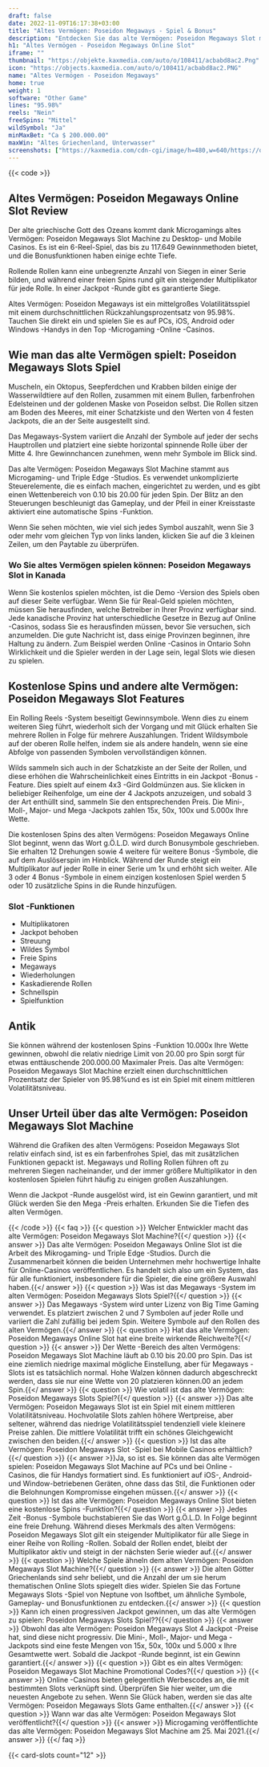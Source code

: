 ```yaml
---
draft: false
date: 2022-11-09T16:17:38+03:00
title: "Altes Vermögen: Poseidon Megaways - Spiel & Bonus"
description: "Entdecken Sie das alte Vermögen: Poseidon Megaways Slot mit unserem Rückblick auf die Gameplay -Boni und wo Sie es mit den Top -Casino -Angeboten spielen können."
h1: "Altes Vermögen - Poseidon Megaways Online Slot"
iframe: ""
thumbnail: "https://objekte.kaxmedia.com/auto/o/108411/acbabd8ac2.Png"
icon: "https://objects.kaxmedia.com/auto/o/108411/acbabd8ac2.PNG"
name: "Altes Vermögen - Poseidon Megaways"
home: true
weight: 1
software: "Other Game"
lines: "95.98%"
reels: "Nein"
freeSpins: "Mittel"
wildSymbol: "Ja"
minMaxBet: "Ca $ 200.000.00"
maxWin: "Altes Griechenland, Unterwasser"
screenshots: ["https://kaxmedia.com/cdn-cgi/image/h=480,w=640/https://objects.kaxmedia.com/auto/o/108436/ae92e06304.jpeg"]
---
```


{{< code >}}<h2>Altes Vermögen: Poseidon Megaways Online Slot Review</h2><p>Der alte griechische Gott des Ozeans kommt dank Microgamings altes Vermögen: Poseidon Megaways Slot Machine zu Desktop- und Mobile Casinos. Es ist ein 6-Reel-Spiel, das bis zu 117.649 Gewinnmethoden bietet, und die Bonusfunktionen haben einige echte Tiefe.</p><p>Rollende Rollen kann eine unbegrenzte Anzahl von Siegen in einer Serie bilden, und während einer freien Spins rund gilt ein steigender Multiplikator für jede Rolle. In einer Jackpot -Runde gibt es garantierte Siege.</p><p>Altes Vermögen: Poseidon Megaways ist ein mittelgroßes Volatilitätsspiel mit einem durchschnittlichen Rückzahlungsprozentsatz von 95.98%. Tauchen Sie direkt ein und spielen Sie es auf PCs, iOS, Android oder Windows -Handys in den Top -Microgaming -Online -Casinos.</p><h2>Wie man das alte Vermögen spielt: Poseidon Megaways Slots Spiel</h2><p>Muscheln, ein Oktopus, Seepferdchen und Krabben bilden einige der Wasserwildtiere auf den Rollen, zusammen mit einem Bullen, farbenfrohen Edelsteinen und der goldenen Maske von Poseidon selbst. Die Rollen sitzen am Boden des Meeres, mit einer Schatzkiste und den Werten von 4 festen Jackpots, die an der Seite ausgestellt sind.</p><p>Das Megaways-System variiert die Anzahl der Symbole auf jeder der sechs Hauptrollen und platziert eine siebte horizontal spinnende Rolle über der Mitte 4. Ihre Gewinnchancen zunehmen, wenn mehr Symbole im Blick sind.</p><p>Das alte Vermögen: Poseidon Megaways Slot Machine stammt aus Microgaming- und Triple Edge -Studios. Es verwendet unkomplizierte Steuerelemente, die es einfach machen, eingerichtet zu werden, und es gibt einen Wettenbereich von 0.10 bis 20.00 für jeden Spin. Der Blitz an den Steuerungen beschleunigt das Gameplay, und der Pfeil in einer Kreisstaste aktiviert eine automatische Spins -Funktion.</p><p>Wenn Sie sehen möchten, wie viel sich jedes Symbol auszahlt, wenn Sie 3 oder mehr vom gleichen Typ von links landen, klicken Sie auf die 3 kleinen Zeilen, um den Paytable zu überprüfen.</p><h3>Wo Sie altes Vermögen spielen können: Poseidon Megaways Slot in Kanada</h3><p>Wenn Sie kostenlos spielen möchten, ist die Demo -Version des Spiels oben auf dieser Seite verfügbar. Wenn Sie für Real-Geld spielen möchten, müssen Sie herausfinden, welche Betreiber in Ihrer Provinz verfügbar sind. Jede kanadische Provinz hat unterschiedliche Gesetze in Bezug auf Online -Casinos, sodass Sie es herausfinden müssen, bevor Sie versuchen, sich anzumelden. Die gute Nachricht ist, dass einige Provinzen beginnen, ihre Haltung zu ändern. Zum Beispiel werden Online -Casinos in Ontario Sohn Wirklichkeit und die Spieler werden in der Lage sein, legal Slots wie diesen zu spielen.</p><h2>Kostenlose Spins und andere alte Vermögen: Poseidon Megaways Slot Features</h2><p>Ein Rolling Reels -System beseitigt Gewinnsymbole. Wenn dies zu einem weiteren Sieg führt, wiederholt sich der Vorgang und mit Glück erhalten Sie mehrere Rollen in Folge für mehrere Auszahlungen. Trident Wildsymbole auf der oberen Rolle helfen, indem sie als andere handeln, wenn sie eine Abfolge von passenden Symbolen vervollständigen können.</p><p>Wilds sammeln sich auch in der Schatzkiste an der Seite der Rollen, und diese erhöhen die Wahrscheinlichkeit eines Eintritts in ein Jackpot -Bonus -Feature. Dies spielt auf einem 4x3 -Gird Goldmünzen aus. Sie klicken in beliebiger Reihenfolge, um eine der 4 Jackpots anzuzeigen, und sobald 3 der Art enthüllt sind, sammeln Sie den entsprechenden Preis. Die Mini-, Moll-, Major- und Mega -Jackpots zahlen 15x, 50x, 100x und 5.000x Ihre Wette.</p><p>Die kostenlosen Spins des alten Vermögens: Poseidon Megaways Online Slot beginnt, wenn das Wort g.Ö.L.D. wird durch Bonusymbole geschrieben. Sie erhalten 12 Drehungen sowie 4 weitere für weitere Bonus -Symbole, die auf dem Auslöserspin im Hinblick. Während der Runde steigt ein Multiplikator auf jeder Rolle in einer Serie um 1x und erhöht sich weiter. Alle 3 oder 4 Bonus -Symbole in einem einzigen kostenlosen Spiel werden 5 oder 10 zusätzliche Spins in die Runde hinzufügen.</p><h3>
Slot -Funktionen</h3><ul>
<li></span>
Multiplikatoren</li>
<li></span>
Jackpot behoben</li>
<li></span>
Streuung</li>
<li></span>
Wildes Symbol</li>
<li></span>
Freie Spins</li>
<li></span>
Megaways</li>
<li></span>
Wiederholungen</li>
<li></span>
Kaskadierende Rollen</li>
<li></span>
Schnellspin</li>
<li></span>
Spielfunktion</li></ul><h2>Antik</h2><p>Sie können während der kostenlosen Spins -Funktion 10.000x Ihre Wette gewinnen, obwohl die relativ niedrige Limit von 20.00 pro Spin sorgt für etwas enttäuschende 200.000.00 Maximaler Preis. Das alte Vermögen: Poseidon Megaways Slot Machine erzielt einen durchschnittlichen Prozentsatz der Spieler von 95.98%und es ist ein Spiel mit einem mittleren Volatilitätsniveau.</p><h2>Unser Urteil über das alte Vermögen: Poseidon Megaways Slot Machine</h2><p>Während die Grafiken des alten Vermögens: Poseidon Megaways Slot relativ einfach sind, ist es ein farbenfrohes Spiel, das mit zusätzlichen Funktionen gepackt ist. Megaways und Rolling Rollen führen oft zu mehreren Siegen nacheinander, und der immer größere Multiplikator in den kostenlosen Spielen führt häufig zu einigen großen Auszahlungen.</p><p>Wenn die Jackpot -Runde ausgelöst wird, ist ein Gewinn garantiert, und mit Glück werden Sie den Mega -Preis erhalten. Erkunden Sie die Tiefen des alten Vermögen.</p>

{{< /code >}}
{{< faq >}}
{{< question >}} Welcher Entwickler macht das alte Vermögen: Poseidon Megaways Slot Machine?{{</ question >}}
{{< answer >}} Das alte Vermögen: Poseidon Megaways Online Slot ist die Arbeit des Mikrogaming- und Triple Edge -Studios. Durch die Zusammenarbeit können die beiden Unternehmen mehr hochwertige Inhalte für Online-Casinos veröffentlichen. Es handelt sich also um ein System, das für alle funktioniert, insbesondere für die Spieler, die eine größere Auswahl haben.{{</ answer >}}
{{< question >}} Was ist das Megaways -System im alten Vermögen: Poseidon Megaways Slots Spiel?{{</ question >}}
{{< answer >}} Das Megaways -System wird unter Lizenz von Big Time Gaming verwendet. Es platziert zwischen 2 und 7 Symbolen auf jeder Rolle und variiert die Zahl zufällig bei jedem Spin. Weitere Symbole auf den Rollen des alten Vermögen.{{</ answer >}}
{{< question >}} Hat das alte Vermögen: Poseidon Megaways Online Slot hat eine breite wirkende Reichweite?{{</ question >}}
{{< answer >}} Der Wette -Bereich des alten Vermögens: Poseidon Megaways Slot Machine läuft ab 0.10 bis 20.00 pro Spin. Das ist eine ziemlich niedrige maximal mögliche Einstellung, aber für Megaways -Slots ist es tatsächlich normal. Hohe Walzen können dadurch abgeschreckt werden, dass sie nur eine Wette von 20 platzieren können.00 an jedem Spin.{{</ answer >}}
{{< question >}} Wie volatil ist das alte Vermögen: Poseidon Megaways Slots Spiel?{{</ question >}}
{{< answer >}} Das alte Vermögen: Poseidon Megaways Slot ist ein Spiel mit einem mittleren Volatilitätsniveau. Hochvolatile Slots zahlen höhere Wertpreise, aber seltener, während das niedrige Volatilitätsspiel tendenziell viele kleinere Preise zahlen. Die mittlere Volatilität trifft ein schönes Gleichgewicht zwischen den beiden.{{</ answer >}}
{{< question >}} Ist das alte Vermögen: Poseidon Megaways Slot -Spiel bei Mobile Casinos erhältlich?{{</ question >}}
{{< answer >}}Ja, so ist es. Sie können das alte Vermögen spielen: Poseidon Megaways Slot Machine auf PCs und bei Online -Casinos, die für Handys formatiert sind. Es funktioniert auf iOS-, Android- und Window-betriebenen Geräten, ohne dass das Stil, die Funktionen oder die Belohnungen Kompromisse eingehen müssen.{{</ answer >}}
{{< question >}} Ist das alte Vermögen: Poseidon Megaways Online Slot bieten eine kostenlose Spins -Funktion?{{</ question >}}
{{< answer >}} Jedes Zeit -Bonus -Symbole buchstabieren Sie das Wort g.Ö.L.D. In Folge beginnt eine freie Drehung. Während dieses Merkmals des alten Vermögens: Poseidon Megaways Slot gilt ein steigender Multiplikator für alle Siege in einer Reihe von Rolling -Rollen. Sobald der Rollen endet, bleibt der Multiplikator aktiv und steigt in der nächsten Serie wieder auf.{{</ answer >}}
{{< question >}} Welche Spiele ähneln dem alten Vermögen: Poseidon Megaways Slot Machine?{{</ question >}}
{{< answer >}} Die alten Götter Griechenlands sind sehr beliebt, und die Anzahl der um sie herum thematischen Online Slots spiegelt dies wider. Spielen Sie das Fortune Megaways Slots -Spiel von Neptune von Isoftbet, um ähnliche Symbole, Gameplay- und Bonusfunktionen zu entdecken.{{</ answer >}}
{{< question >}} Kann ich einen progressiven Jackpot gewinnen, um das alte Vermögen zu spielen: Poseidon Megaways Slots Spiel??{{</ question >}}
{{< answer >}} Obwohl das alte Vermögen: Poseidon Megaways Slot 4 Jackpot -Preise hat, sind diese nicht progressiv. Die Mini-, Moll-, Major- und Mega -Jackpots sind eine feste Mengen von 15x, 50x, 100x und 5.000 x Ihre Gesamtwette wert. Sobald die Jackpot -Runde beginnt, ist ein Gewinn garantiert.{{</ answer >}}
{{< question >}} Gibt es ein altes Vermögen: Poseidon Megaways Slot Machine Promotional Codes?{{</ question >}}
{{< answer >}} Online -Casinos bieten gelegentlich Werbescodes an, die mit bestimmten Slots verknüpft sind. Überprüfen Sie hier weiter, um die neuesten Angebote zu sehen. Wenn Sie Glück haben, werden sie das alte Vermögen: Poseidon Megaways Slots Game enthalten.{{</ answer >}}
{{< question >}} Wann war das alte Vermögen: Poseidon Megaways Slot veröffentlicht?{{</ question >}}
{{< answer >}} Microgaming veröffentlichte das alte Vermögen: Poseidon Megaways Slot Machine am 25. Mai 2021.{{</ answer >}}
{{</ faq >}}

 {{< card-slots count="12" >}}